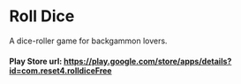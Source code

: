 # Roll Dice

A dice-roller game for backgammon lovers.

#### Play Store url: https://play.google.com/store/apps/details?id=com.reset4.rolldiceFree
